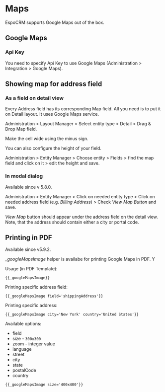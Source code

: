 # Maps

EspoCRM supports Google Maps out of the box.

## Google Maps

### Api Key

You need to specify Api Key to use Google Maps (Administration > Integration > Google Maps).


## Showing map for address field

### As a field on detail view

Every Address field has its corresponding Map field. All you need is to put it on Detail layout. It uses Google Maps service.

Administration > Layout Manager > Select entity type > Detail > Drag & Drop Map field.

Make the cell wide using the minus sign.

You can also configure the height of your field.

Administration > Entity Manager > Choose entity > Fields > find the map field and click on it > edit the height and save.

### In modal dialog

Available since v 5.8.0.

Administration > Entity Manager > Click on needed entity type > Click on needed address field (e.g. *Billing Address*) > Check *View Map Button* and save.

*View Map* button should appear under the address field on the detail view. Note, that the address should contain either a city or portal code.

## Printing in PDF

Available since v5.9.2.

*_googleMapsImage* helper is availabe for printing Google Maps in PDF. Y

Usage (in PDF Template):

```
{{_googleMapsImage}}
```

Printing specific address field:

```
{{_googleMapsImage field='shippingAddress'}}
```

Printing specific address:

```
{{_googleMapsImage city='New York' country='United States'}}
```

Available options:

* field
* size - `300x300`
* zoom - integer value
* language
* street
* city
* state
* postalCode
* country

```
{{_googleMapsImage size='400x400'}}
```

